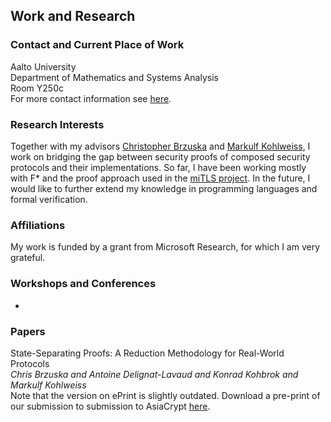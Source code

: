 ## Work and Research

### Contact and Current Place of Work
Aalto University <br />
Department of Mathematics and Systems Analysis <br />
Room Y250c <br />
For more contact information see [here](https://math.aalto.fi/en/people/konrad.kohbrok). <br />

### Research Interests
Together with my advisors [Christopher Brzuska](http://www.chrisbrzuska.de/) and [Markulf Kohlweiss](https://www.cryptulf.com/), I work on bridging the gap between security proofs of composed security protocols and their implementations. So far, I have been working mostly with F\* and the proof approach used in the [miTLS project](https://www.mitls.org/). In the future, I would like to further extend my knowledge in programming languages and formal verification.

### Affiliations
My work is funded by a grant from Microsoft Research, for which I am very grateful.

### Workshops and Conferences
-

### Papers
State-Separating Proofs: A Reduction Methodology for Real-World Protocols <br />
*Chris Brzuska and Antoine Delignat-Lavaud and Konrad Kohbrok and Markulf Kohlweiss* <br />
Note that the version on ePrint is slightly outdated. Download a pre-print of
our submission to submission to AsiaCrypt [here](https://github.com/kkohbrok/kkohbrok.github.io/raw/master/papers/state_sepration_proofs_asiacrypt2018.pdf).
